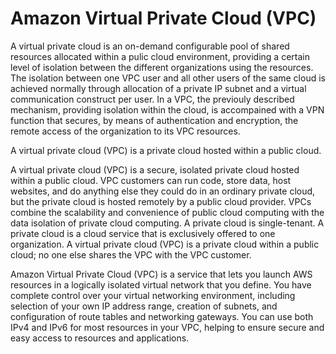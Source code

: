 # Amazon Virtual Private Cloud (VPC)

A virtual private cloud is an on-demand configurable pool of shared resources allocated within a pulic cloud environment, providing a certain level of isolation between the different organizations using the resources. The isolation between one VPC user and all other users of the same cloud is achieved normally through allocation of a private IP subnet and a virtual communication construct per user. In a VPC, the previouly described mechanism, providing isolation within the cloud, is accompained with a VPN function that secures, by means of authentication and encryption, the remote access of the organization to its VPC resources.

A virtual private cloud (VPC) is a private cloud hosted within a public cloud.

A virtual private cloud (VPC) is a secure, isolated private cloud hosted within a public cloud. VPC customers can run code, store data, host websites, and do anything else they could do in an ordinary private cloud, but the private cloud is hosted remotely by a public cloud provider. VPCs combine the scalability and convenience of public cloud computing with the data isolation of private cloud computing. A private cloud is single-tenant. A private cloud is a cloud service that is exclusively offered to one organization. A virtual private cloud (VPC) is a private cloud within a public cloud; no one else shares the VPC with the VPC customer.

Amazon Virtual Private Cloud (VPC) is a service that lets you launch AWS resources in a logically isolated virtual network that you define. You have complete control over your virtual networking environment, including selection of your own IP address range, creation of subnets, and configuration of route tables and networking gateways. You can use both IPv4 and IPv6 for most resources in your VPC, helping to ensure secure and easy access to resources and applications.